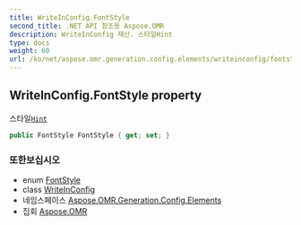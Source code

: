 ```yaml
---
title: WriteInConfig.FontStyle
second_title: .NET API 참조용 Aspose.OMR
description: WriteInConfig 재산. 스타일Hint
type: docs
weight: 60
url: /ko/net/aspose.omr.generation.config.elements/writeinconfig/fontstyle/
---
```

## WriteInConfig.FontStyle property

스타일[`Hint`](../hint/)

```csharp
public FontStyle FontStyle { get; set; }
```

### 또한보십시오

* enum [FontStyle](../../../aspose.omr.generation/fontstyle/)
* class [WriteInConfig](../)
* 네임스페이스 [Aspose.OMR.Generation.Config.Elements](../../writeinconfig/)
* 집회 [Aspose.OMR](../../../)


